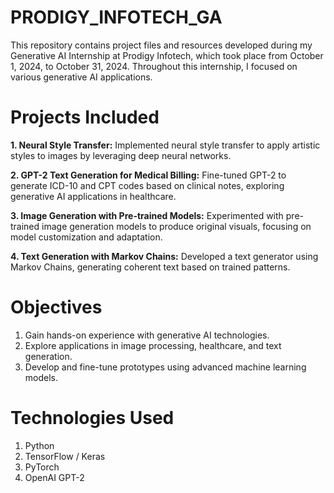 # PRODIGY_INFOTECH_GA
This repository contains project files and resources developed during my Generative AI Internship at Prodigy Infotech, which took place from October 1, 2024, to October 31, 2024. Throughout this internship, I focused on various generative AI applications.
# Projects Included
**1. Neural Style Transfer:** Implemented neural style transfer to apply artistic styles to images by leveraging deep neural networks.

**2. GPT-2 Text Generation for Medical Billing:** Fine-tuned GPT-2 to generate ICD-10 and CPT codes based on clinical notes, exploring generative AI applications in healthcare.

**3. Image Generation with Pre-trained Models:** Experimented with pre-trained image generation models to produce original visuals, focusing on model customization and adaptation.

**4. Text Generation with Markov Chains:** Developed a text generator using Markov Chains, generating coherent text based on trained patterns.

# Objectives
1. Gain hands-on experience with generative AI technologies.
2. Explore applications in image processing, healthcare, and text generation.
3. Develop and fine-tune prototypes using advanced machine learning models.
# Technologies Used
1. Python
2. TensorFlow / Keras
3. PyTorch
4. OpenAI GPT-2
